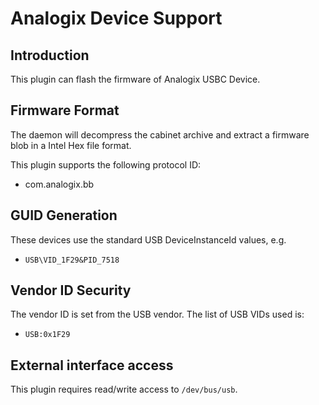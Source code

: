 Analogix Device Support
==============

Introduction
------------

This plugin can flash the firmware of Analogix USBC Device.

Firmware Format
---------------

The daemon will decompress the cabinet archive and extract a firmware blob in
a Intel Hex file format.

This plugin supports the following protocol ID:

 * com.analogix.bb

GUID Generation
---------------

These devices use the standard USB DeviceInstanceId values, e.g.

 * `USB\VID_1F29&PID_7518`


Vendor ID Security
------------------

The vendor ID is set from the USB vendor. The list of USB VIDs used is:

 * `USB:0x1F29`


External interface access
-------------------------
This plugin requires read/write access to `/dev/bus/usb`.